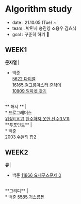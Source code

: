 # Algorithm study
* date : 21.10.05 (Tue) ~
* team : 박민지 송진영 조용우 김효식
* goal : 꾸준히 하기 🐥

## WEEK1
**문자열** |</br>
* 백준</br>
<a href="https://github.com/urther/algorithm-study/blob/main/algorithm-study(zerobase)/week1/B5622.js" type="_blank">5622 다이얼</a>  
<a href="https://github.com/urther/algorithm-study/blob/main/algorithm-study(zerobase)/week1/B16165.js" type="_blank">16165 걸그룹마스터 준석이</a>  
<a href="https://github.com/urther/algorithm-study/blob/main/algorithm-study(zerobase)/week1/B10809.js" type="_blank">10809 알파벳 찾기</a>
</br>
** 해시 ** | </br>
* 프로그래머스 </br>
<a href="https://github.com/urther/algorithm-study/blob/main/algorithm-study(zerobase)/week1/pg-camouflage.js">위장(LV.2)</a>
<a href="https://github.com/urther/algorithm-study/blob/main/algorithm-study(zerobase)/week1/programmers.js">완주하지 못한 선수(LV.1)</a>
</br>
**투포인트** | </br>
* 백준</br>
<a href="https://github.com/urther/algorithm-study/blob/main/algorithm-study(zerobase)/week1/B2003.js">2003 수들의 합2</a>

## WEEK2
**큐** | </br>
* 백준
<a href="https://github.com/urther/algorithm-study/blob/main/algorithm-study(zerobase)/week2/B11866.js">11866 요세푸스문제 0 </a>
</br>
**그리디** | </br>
* 백준
<a href="https://github.com/urther/algorithm-study/blob/main/algorithm-study(zerobase)/week2/B5585.js">5585 거스름돈</a>

